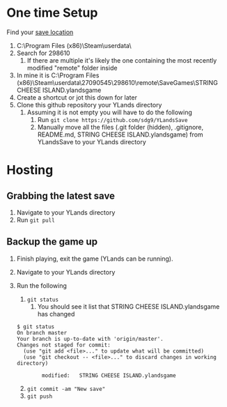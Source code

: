 # One time Setup

Find your [save location](https://ylands.com/community/topic/5442-save-file-location/)

1. C:\Program Files (x86)\Steam\userdata\
2. Search for 298610
    1. If there are multiple it's likely the one containing the most recently modified "remote" folder inside
3. In mine it is C:\Program Files (x86)\Steam\userdata\27090545\298610\remote\SaveGames\STRING CHEESE ISLAND.ylandsgame
4. Create a shortcut or jot this down for later
5. Clone this github repository your YLands directory
   1. Assuming it is not empty you will have to do the following
       1. Run `git clone https://github.com/sdg9/YLandsSave`
       2. Manually move all the files (.git folder (hidden), .gitignore, README.md, STRING CHEESE ISLAND.ylandsgame) from YLandsSave to your YLands directory

# Hosting

## Grabbing the latest save
1. Navigate to your YLands directory
2. Run `git pull`

## Backup the game up
1. Finish playing, exit the game (YLands can be running).
2. Navigate to your YLands directory
3. Run the following
    1. `git status`
        1. You should see it list that STRING CHEESE ISLAND.ylandsgame has changed
    ```
    $ git status
    On branch master
    Your branch is up-to-date with 'origin/master'.
    Changes not staged for commit:
      (use "git add <file>..." to update what will be committed)
      (use "git checkout -- <file>..." to discard changes in working directory)
    
            modified:   STRING CHEESE ISLAND.ylandsgame
    ```
        
    2. `git commit -am "New save"`
    3. `git push`
    
